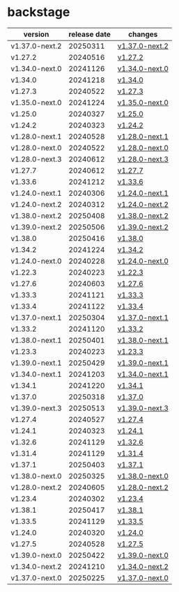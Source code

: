# backstage	


|version|release date|changes|
|---|---|---|
|v1.37.0-next.2|20250311|[v1.37.0-next.2](./v1.37.0-next.2-20250311.md)|
|v1.27.2|20240516|[v1.27.2](./v1.27.2-20240516.md)|
|v1.34.0-next.0|20241126|[v1.34.0-next.0](./v1.34.0-next.0-20241126.md)|
|v1.34.0|20241218|[v1.34.0](./v1.34.0-20241218.md)|
|v1.27.3|20240522|[v1.27.3](./v1.27.3-20240522.md)|
|v1.35.0-next.0|20241224|[v1.35.0-next.0](./v1.35.0-next.0-20241224.md)|
|v1.25.0|20240327|[v1.25.0](./v1.25.0-20240327.md)|
|v1.24.2|20240323|[v1.24.2](./v1.24.2-20240323.md)|
|v1.28.0-next.1|20240528|[v1.28.0-next.1](./v1.28.0-next.1-20240528.md)|
|v1.28.0-next.0|20240522|[v1.28.0-next.0](./v1.28.0-next.0-20240522.md)|
|v1.28.0-next.3|20240612|[v1.28.0-next.3](./v1.28.0-next.3-20240612.md)|
|v1.27.7|20240612|[v1.27.7](./v1.27.7-20240612.md)|
|v1.33.6|20241212|[v1.33.6](./v1.33.6-20241212.md)|
|v1.24.0-next.1|20240306|[v1.24.0-next.1](./v1.24.0-next.1-20240306.md)|
|v1.24.0-next.2|20240312|[v1.24.0-next.2](./v1.24.0-next.2-20240312.md)|
|v1.38.0-next.2|20250408|[v1.38.0-next.2](./v1.38.0-next.2-20250408.md)|
|v1.39.0-next.2|20250506|[v1.39.0-next.2](./v1.39.0-next.2-20250506.md)|
|v1.38.0|20250416|[v1.38.0](./v1.38.0-20250416.md)|
|v1.34.2|20241224|[v1.34.2](./v1.34.2-20241224.md)|
|v1.24.0-next.0|20240228|[v1.24.0-next.0](./v1.24.0-next.0-20240228.md)|
|v1.22.3|20240223|[v1.22.3](./v1.22.3-20240223.md)|
|v1.27.6|20240603|[v1.27.6](./v1.27.6-20240603.md)|
|v1.33.3|20241121|[v1.33.3](./v1.33.3-20241121.md)|
|v1.33.4|20241122|[v1.33.4](./v1.33.4-20241122.md)|
|v1.37.0-next.1|20250304|[v1.37.0-next.1](./v1.37.0-next.1-20250304.md)|
|v1.33.2|20241120|[v1.33.2](./v1.33.2-20241120.md)|
|v1.38.0-next.1|20250401|[v1.38.0-next.1](./v1.38.0-next.1-20250401.md)|
|v1.23.3|20240223|[v1.23.3](./v1.23.3-20240223.md)|
|v1.39.0-next.1|20250429|[v1.39.0-next.1](./v1.39.0-next.1-20250429.md)|
|v1.34.0-next.1|20241203|[v1.34.0-next.1](./v1.34.0-next.1-20241203.md)|
|v1.34.1|20241220|[v1.34.1](./v1.34.1-20241220.md)|
|v1.37.0|20250318|[v1.37.0](./v1.37.0-20250318.md)|
|v1.39.0-next.3|20250513|[v1.39.0-next.3](./v1.39.0-next.3-20250513.md)|
|v1.27.4|20240527|[v1.27.4](./v1.27.4-20240527.md)|
|v1.24.1|20240323|[v1.24.1](./v1.24.1-20240323.md)|
|v1.32.6|20241129|[v1.32.6](./v1.32.6-20241129.md)|
|v1.31.4|20241129|[v1.31.4](./v1.31.4-20241129.md)|
|v1.37.1|20250403|[v1.37.1](./v1.37.1-20250403.md)|
|v1.38.0-next.0|20250325|[v1.38.0-next.0](./v1.38.0-next.0-20250325.md)|
|v1.28.0-next.2|20240605|[v1.28.0-next.2](./v1.28.0-next.2-20240605.md)|
|v1.23.4|20240302|[v1.23.4](./v1.23.4-20240302.md)|
|v1.38.1|20250417|[v1.38.1](./v1.38.1-20250417.md)|
|v1.33.5|20241129|[v1.33.5](./v1.33.5-20241129.md)|
|v1.24.0|20240320|[v1.24.0](./v1.24.0-20240320.md)|
|v1.27.5|20240528|[v1.27.5](./v1.27.5-20240528.md)|
|v1.39.0-next.0|20250422|[v1.39.0-next.0](./v1.39.0-next.0-20250422.md)|
|v1.34.0-next.2|20241210|[v1.34.0-next.2](./v1.34.0-next.2-20241210.md)|
|v1.37.0-next.0|20250225|[v1.37.0-next.0](./v1.37.0-next.0-20250225.md)|
